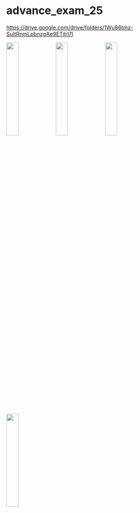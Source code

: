 # advance_exam_25


https://drive.google.com/drive/folders/1Wu86tmz-SultRnmLpbnzgAe9ETilrl7l

<img src="https://github.com/user-attachments/assets/8634d59f-2995-4503-af1c-f992aef31a20" height=25% width=25%>
<img src="(https://github.com/user-attachments/assets/a889631b-bba9-4a44-ab4c-3fc3592f3b2a" height=25% width=25%>
<img src="https://github.com/user-attachments/assets/f7b959d9-7376-4110-98bf-125f575d307c" height=25% width=25%>
<img src="https://github.com/user-attachments/assets/ac484cc9-021e-4e65-a4fa-615091ccef9e" height=25% width=25%>


